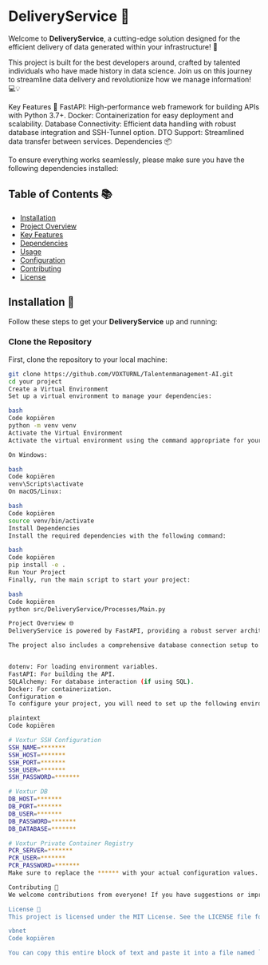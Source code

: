 # DeliveryService 🚀

Welcome to **DeliveryService**, a cutting-edge solution designed for the efficient delivery of data generated within your infrastructure! 🌟

This project is built for the best developers around, crafted by talented individuals who have made history in data science. Join us on this journey to streamline data delivery and revolutionize how we manage information! 💻💡

Key Features 🌟
FastAPI: High-performance web framework for building APIs with Python 3.7+.
Docker: Containerization for easy deployment and scalability.
Database Connectivity: Efficient data handling with robust database integration and SSH-Tunnel option.
DTO Support: Streamlined data transfer between services.
Dependencies 📦

To ensure everything works seamlessly, please make sure you have the following dependencies installed:

## Table of Contents 📚

- [Installation](#installation)
- [Project Overview](#project-overview)
- [Key Features](#key-features)
- [Dependencies](#dependencies)
- [Usage](#usage)
- [Configuration](#configuration)
- [Contributing](#contributing)
- [License](#license)

## Installation 🔧

Follow these steps to get your **DeliveryService** up and running:

### Clone the Repository

First, clone the repository to your local machine:

```bash
git clone https://github.com/VOXTURNL/Talentenmanagement-AI.git
cd your project
Create a Virtual Environment
Set up a virtual environment to manage your dependencies:

bash
Code kopiëren
python -m venv venv
Activate the Virtual Environment
Activate the virtual environment using the command appropriate for your operating system:

On Windows:

bash
Code kopiëren
venv\Scripts\activate
On macOS/Linux:

bash
Code kopiëren
source venv/bin/activate
Install Dependencies
Install the required dependencies with the following command:

bash
Code kopiëren
pip install -e .
Run Your Project
Finally, run the main script to start your project:

bash
Code kopiëren
python src/DeliveryService/Processes/Main.py

Project Overview 🌐
DeliveryService is powered by FastAPI, providing a robust server architecture. It utilizes Data Transfer Objects (DTOs) for efficient data handling and communication. With seamless Docker integration, it simplifies deployment and management, making it easy to scale as your needs grow.

The project also includes a comprehensive database connection setup to ensure that your data flows smoothly through the infrastructure, making it a reliable choice for all your data delivery needs! 📦✨


dotenv: For loading environment variables.
FastAPI: For building the API.
SQLAlchemy: For database interaction (if using SQL).
Docker: For containerization.
Configuration ⚙️
To configure your project, you will need to set up the following environment variables in a .env file:

plaintext
Code kopiëren

# Voxtur SSH Configuration
SSH_NAME=*******
SSH_HOST=*******
SSH_PORT=*******
SSH_USER=*******
SSH_PASSWORD=*******

# Voxtur DB
DB_HOST=*******
DB_PORT=*******
DB_USER=*******
DB_PASSWORD=*******
DB_DATABASE=*******

# Voxtur Private Container Registry
PCR_SERVER=*******
PCR_USER=*******
PCR_PASSWORD=*******
Make sure to replace the ****** with your actual configuration values.

Contributing 🤝
We welcome contributions from everyone! If you have suggestions or improvements, please feel free to fork the repository and submit a pull request. Together, let's make DeliveryService even better!

License 📄
This project is licensed under the MIT License. See the LICENSE file for details.

vbnet
Code kopiëren

You can copy this entire block of text and paste it into a file named `README.md` in your GitHub 
